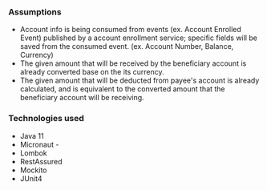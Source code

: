 ### Assumptions
* Account info is being consumed from events (ex. Account Enrolled Event) published by a account enrollment service; 
specific fields will be saved from the consumed event. (ex. Account Number, Balance, Currency)
* The given amount that will be received by the beneficiary account is already converted base on the its currency.
* The given amount that will be deducted from payee's account is already calculated, and is equivalent to the converted
amount that the beneficiary account will be receiving.

### Technologies used
* Java 11
* Micronaut - 
* Lombok
* RestAssured
* Mockito
* JUnit4
